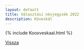 ```yaml
---
layout: default
title: Választási névjegyzék 2022
description: Köveskál
---
```


{% include Kooxveskaal.html %}

[Vissza](./)